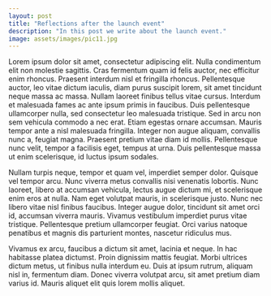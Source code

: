 ```yaml
---
layout: post
title: "Reflections after the launch event"
description: "In this post we write about the launch event." 
image: assets/images/pic11.jpg
---
```


Lorem ipsum dolor sit amet, consectetur adipiscing elit. Nulla condimentum elit non molestie sagittis. Cras fermentum quam id felis auctor, nec efficitur enim rhoncus. Praesent interdum nisl et fringilla rhoncus. Pellentesque auctor, leo vitae dictum iaculis, diam purus suscipit lorem, sit amet tincidunt neque massa ac massa. Nullam laoreet finibus tellus vitae cursus. Interdum et malesuada fames ac ante ipsum primis in faucibus. Duis pellentesque ullamcorper nulla, sed consectetur leo malesuada tristique. Sed in arcu non sem vehicula commodo a nec erat. Etiam egestas ornare accumsan. Mauris tempor ante a nisl malesuada fringilla. Integer non augue aliquam, convallis nunc a, feugiat magna. Praesent pretium vitae diam id mollis. Pellentesque nunc velit, tempor a facilisis eget, tempus at urna. Duis pellentesque massa ut enim scelerisque, id luctus ipsum sodales.

Nullam turpis neque, tempor et quam vel, imperdiet semper dolor. Quisque vel tempor arcu. Nunc viverra metus convallis nisi venenatis lobortis. Nunc laoreet, libero at accumsan vehicula, lectus augue dictum mi, et scelerisque enim eros at nulla. Nam eget volutpat mauris, in scelerisque justo. Nunc nec libero vitae nisl finibus faucibus. Integer augue dolor, tincidunt sit amet orci id, accumsan viverra mauris. Vivamus vestibulum imperdiet purus vitae tristique. Pellentesque pretium ullamcorper feugiat. Orci varius natoque penatibus et magnis dis parturient montes, nascetur ridiculus mus.

Vivamus ex arcu, faucibus a dictum sit amet, lacinia et neque. In hac habitasse platea dictumst. Proin dignissim mattis feugiat. Morbi ultrices dictum metus, ut finibus nulla interdum eu. Duis at ipsum rutrum, aliquam nisl in, fermentum diam. Donec viverra volutpat arcu, sit amet pretium diam varius id. Mauris aliquet elit quis lorem mollis aliquet.

